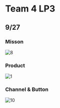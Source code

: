 # Team 4 LP3
## 9/27
### Misson

![8](https://user-images.githubusercontent.com/33916201/34049890-5d7714ae-e1fc-11e7-8cc7-0ff1ef8f9b47.png)
### Product

![1](https://user-images.githubusercontent.com/33916201/34049929-7aae47d6-e1fc-11e7-9c50-1369068ec6d9.jpg)
### Channel & Button

![10](https://user-images.githubusercontent.com/33916201/34050987-3de45ce2-e200-11e7-911f-6227d5f98b64.png)  




